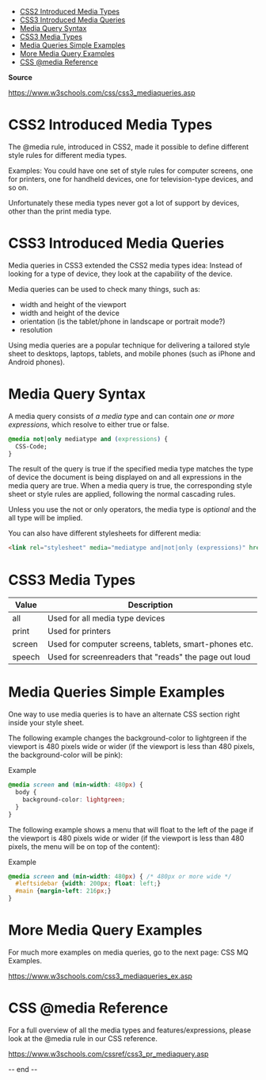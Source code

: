 
- [CSS2 Introduced Media Types](#css2-introduced-media-types)
- [CSS3 Introduced Media Queries](#css3-introduced-media-queries)
- [Media Query Syntax](#media-query-syntax)
- [CSS3 Media Types](#css3-media-types)
- [Media Queries Simple Examples](#media-queries-simple-examples)
- [More Media Query Examples](#more-media-query-examples)
- [CSS @media Reference](#css-media-reference)

**Source**

https://www.w3schools.com/css/css3_mediaqueries.asp

# CSS2 Introduced Media Types

The @media rule, introduced in CSS2, made it possible to define different style rules for different media types.

Examples: You could have one set of style rules for computer screens, one for printers, one for handheld devices, one for television-type devices, and so on.

Unfortunately these media types never got a lot of support by devices, other than the print media type.

# CSS3 Introduced Media Queries

Media queries in CSS3 extended the CSS2 media types idea: Instead of looking for a type of device, they look at the capability of the device.

Media queries can be used to check many things, such as:

- width and height of the viewport
- width and height of the device
- orientation (is the tablet/phone in landscape or portrait mode?)
- resolution

Using media queries are a popular technique for delivering a tailored style sheet to desktops, laptops, tablets, and mobile phones (such as iPhone and Android phones).

# Media Query Syntax

A media query consists of *a media typ*e and can contain *one or more expressions*, which resolve to either true or false.

```css
@media not|only mediatype and (expressions) {
  CSS-Code;
}

```

The result of the query is true if the specified media type matches the type of device the document is being displayed on and all expressions in the media query are true. When a media query is true, the corresponding style sheet or style rules are applied, following the normal cascading rules.

Unless you use the not or only operators, the media type is *optional* and the all type will be implied.

You can also have different stylesheets for different media:

```html
<link rel="stylesheet" media="mediatype and|not|only (expressions)" href="print.css">

```

# CSS3 Media Types

Value  | Description
-------|------------------------------------------------------
all    | Used for all media type devices
print  | Used for printers
screen | Used for computer screens, tablets, smart-phones etc.
speech | Used for screenreaders that "reads" the page out loud

# Media Queries Simple Examples

One way to use media queries is to have an alternate CSS section right inside your style sheet.

The following example changes the background-color to lightgreen if the viewport is 480 pixels wide or wider (if the viewport is less than 480 pixels, the background-color will be pink):

Example

```css
@media screen and (min-width: 480px) {
  body {
    background-color: lightgreen;
  }
}

```

The following example shows a menu that will float to the left of the page if the viewport is 480 pixels wide or wider (if the viewport is less than 480 pixels, the menu will be on top of the content):

Example

```css
@media screen and (min-width: 480px) { /* 480px or more wide */
  #leftsidebar {width: 200px; float: left;}
  #main {margin-left: 216px;}
}

```

# More Media Query Examples

For much more examples on media queries, go to the next page: CSS MQ Examples.

https://www.w3schools.com/css3_mediaqueries_ex.asp

# CSS @media Reference

For a full overview of all the media types and features/expressions, please look at the @media rule in our CSS reference.

https://www.w3schools.com/cssref/css3_pr_mediaquery.asp

-- end --
